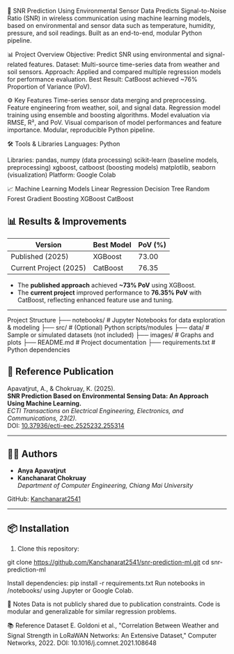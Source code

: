 📡 SNR Prediction Using Environmental Sensor Data
Predicts Signal-to-Noise Ratio (SNR) in wireless communication using machine learning models, based on environmental and sensor data such as temperature, humidity, pressure, and soil readings. Built as an end-to-end, modular Python pipeline.

📊 Project Overview
Objective: Predict SNR using environmental and signal-related features.
Dataset: Multi-source time-series data from weather and soil sensors.
Approach: Applied and compared multiple regression models for performance evaluation.
Best Result: CatBoost achieved ~76% Proportion of Variance (PoV).

⚙️ Key Features
Time-series sensor data merging and preprocessing.
Feature engineering from weather, soil, and signal data.
Regression model training using ensemble and boosting algorithms.
Model evaluation via RMSE, R², and PoV.
Visual comparison of model performances and feature importance.
Modular, reproducible Python pipeline.

🛠️ Tools & Libraries
Languages: Python

Libraries:
pandas, numpy (data processing)
scikit-learn (baseline models, preprocessing)
xgboost, catboost (boosting models)
matplotlib, seaborn (visualization)
Platform: Google Colab

📈 Machine Learning Models
Linear Regression
Decision Tree
Random Forest
Gradient Boosting
XGBoost
CatBoost

## 📊 Results & Improvements

| Version                  | Best Model  | PoV (%) |
|--------------------------|-------------|---------|
| Published (2025)         | XGBoost     | 73.00   |
| Current Project (2025)   | CatBoost    | 76.35   |

- The **published approach** achieved **~73% PoV** using XGBoost.
- The **current project** improved performance to **76.35% PoV** with CatBoost, reflecting enhanced feature use and tuning.

---
Project Structure
├── notebooks/ # Jupyter Notebooks for data exploration & modeling
├── src/ # (Optional) Python scripts/modules
├── data/ # Sample or simulated datasets (not included)
├── images/ # Graphs and plots
├── README.md # Project documentation
├── requirements.txt # Python dependencies


## 📄 Reference Publication

Apavatjrut, A., & Chokruay, K. (2025).  
**SNR Prediction Based on Environmental Sensing Data: An Approach Using Machine Learning.**  
*ECTI Transactions on Electrical Engineering, Electronics, and Communications, 23(2).*  
DOI: [10.37936/ecti-eec.2525232.255314](https://doi.org/10.37936/ecti-eec.2525232.255314)

---

## 👩‍💻 Authors

- **Anya Apavatjrut**  
- **Kanchanarat Chokruay**  
  *Department of Computer Engineering, Chiang Mai University*

GitHub: [Kanchanarat2541](https://github.com/Kanchanarat2541)

---

## 📦 Installation

1. Clone this repository:

git clone https://github.com/Kanchanarat2541/snr-prediction-ml.git
cd snr-prediction-ml

Install dependencies:
pip install -r requirements.txt
Run notebooks in /notebooks/ using Jupyter or Google Colab.


📢 Notes
Data is not publicly shared due to publication constraints.
Code is modular and generalizable for similar regression problems.

📚 Reference Dataset
E. Goldoni et al., "Correlation Between Weather and Signal Strength in LoRaWAN Networks: An Extensive Dataset," Computer Networks, 2022.
DOI: 10.1016/j.comnet.2021.108648


